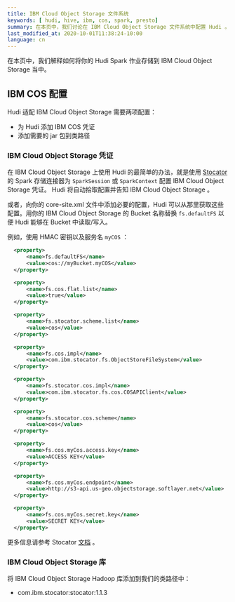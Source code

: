 ```yaml
---
title: IBM Cloud Object Storage 文件系统
keywords: [ hudi, hive, ibm, cos, spark, presto]
summary: 在本页中，我们讨论在 IBM Cloud Object Storage 文件系统中配置 Hudi 。
last_modified_at: 2020-10-01T11:38:24-10:00
language: cn
---
```

在本页中，我们解释如何将你的 Hudi Spark 作业存储到 IBM Cloud Object Storage 当中。

## IBM COS 配置

Hudi 适配 IBM Cloud Object Storage 需要两项配置：

- 为 Hudi 添加 IBM COS 凭证
- 添加需要的 jar 包到类路径

### IBM Cloud Object Storage 凭证

在 IBM Cloud Object Storage 上使用 Hudi 的最简单的办法，就是使用 [Stocator](https://github.com/CODAIT/stocator) 的 Spark 存储连接器为 `SparkSession` 或 `SparkContext` 配置 IBM Cloud Object Storage 凭证。 Hudi 将自动拾取配置并告知 IBM Cloud Object Storage 。

或者，向你的 core-site.xml 文件中添加必要的配置，Hudi 可以从那里获取这些配置。用你的 IBM Cloud Object Storage 的 Bucket 名称替换 `fs.defaultFS` 以便 Hudi 能够在 Bucket 中读取/写入。

例如，使用 HMAC 密钥以及服务名 `myCOS` ：
```xml
  <property>
      <name>fs.defaultFS</name>
      <value>cos://myBucket.myCOS</value>
  </property>

  <property>
      <name>fs.cos.flat.list</name>
      <value>true</value>
  </property>

  <property>
	  <name>fs.stocator.scheme.list</name>
	  <value>cos</value>
  </property>

  <property>
	  <name>fs.cos.impl</name>
	  <value>com.ibm.stocator.fs.ObjectStoreFileSystem</value>
  </property>

  <property>
	  <name>fs.stocator.cos.impl</name>
	  <value>com.ibm.stocator.fs.cos.COSAPIClient</value>
  </property>

  <property>
	  <name>fs.stocator.cos.scheme</name>
	  <value>cos</value>
  </property>

  <property>
	  <name>fs.cos.myCos.access.key</name>
	  <value>ACCESS KEY</value>
  </property>

  <property>
	  <name>fs.cos.myCos.endpoint</name>
	  <value>http://s3-api.us-geo.objectstorage.softlayer.net</value>
  </property>

  <property>
	  <name>fs.cos.myCos.secret.key</name>
	  <value>SECRET KEY</value>
  </property>

```

更多信息请参考 Stocator [文档](https://github.com/CODAIT/stocator/blob/master/README.md) 。

### IBM Cloud Object Storage 库

将 IBM Cloud Object Storage Hadoop 库添加到我们的类路径中：

 - com.ibm.stocator:stocator:1.1.3
